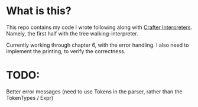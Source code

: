 # What is this?

This repo contains my code I wrote following along with [Crafter Interpreters](http://craftinginterpreters.com/). Namely, the first half with the tree walking-interpreter.

Currently working through chapter 6, with the error handling. I also need to implement the printing, to verify the correctness.

# TODO:

Better error messages (need to use Tokens in the parser, rather than the TokenTypes / Expr)
